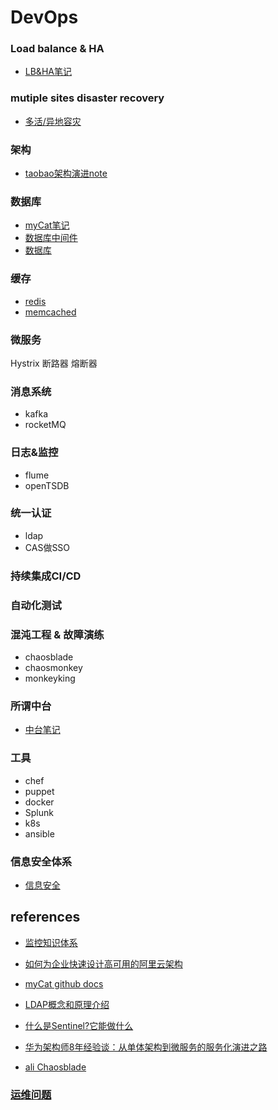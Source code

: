 
# DevOps

### Load balance & HA
 * [LB&HA笔记](hanote.md)

### mutiple sites disaster recovery
 * [多活/异地容灾](disaster_recovery.md)

### 架构
* [taobao架构演进note](taobao_arch.md)

### 数据库
* [myCat笔记](mycat.md)
* [数据库中间件](dbmiddleware.md)
* [数据库](database.md)

### 缓存
 * [redis]()
 * [memcached](https://github.com/memcached/memcached)

### 微服务
Hystrix  断路器 熔断器

### 消息系统
 * kafka
 * rocketMQ

### 日志&监控
 * flume
 * openTSDB

### 统一认证
 * ldap
 * CAS做SSO

### 持续集成CI/CD

### 自动化测试

### 混沌工程 & 故障演练
  * chaosblade
  * chaosmonkey
  * monkeyking

### 所谓中台
* [中台笔记](zhongtai.md)

### 工具
* chef
* puppet
* docker
* Splunk
* k8s
* ansible

### 信息安全体系
* [信息安全](security.md)






## references
* [监控知识体系](https://app.yinxiang.com/fx/77225f1a-3b6a-40ad-9733-e525aa406557)
* [如何为企业快速设计高可用的阿里云架构](https://app.yinxiang.com/fx/55cf9181-71c8-4c3b-9eaa-fc036cbdac8b)
* [myCat github docs](https://github.com/MyCATApache/Mycat-doc)
* [LDAP概念和原理介绍](https://www.cnblogs.com/wilburxu/p/9174353.html)
* [什么是Sentinel?它能做什么](https://blog.csdn.net/u012190514/article/details/81383698)
* [华为架构师8年经验谈：从单体架构到微服务的服务化演进之路](https://sdk.cn/news/4033)

* [ali Chaosblade](https://github.com/chaosblade-io/chaosblade/blob/master/README_CN.md)


### [运维问题](opsquestion.md)
